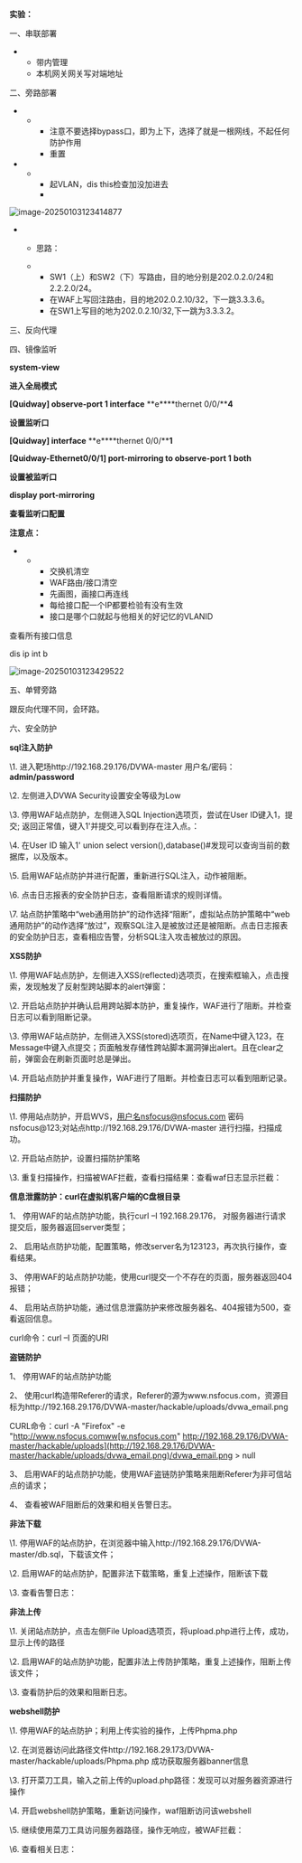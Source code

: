 **实验：**

一、串联部署

- - 带内管理
  - 本机网关网关写对端地址

二、旁路部署 

- - - 注意不要选择bypass口，即为上下，选择了就是一根网线，不起任何防护作用
    - 重置

- - - 起VLAN，dis this检查加没加进去
    - 

![image-20250103123414877](C:\Users\test\AppData\Roaming\Typora\typora-user-images\image-20250103123414877.png)

- - 思路：

  - - SW1（上）和SW2（下）写路由，目的地分别是202.0.2.0/24和2.2.2.0/24。
    - 在WAF上写回注路由，目的地202.0.2.10/32，下一跳3.3.3.6。
    - 在SW1上写目的地为202.0.2.10/32,下一跳为3.3.3.2。

三、反向代理

四、镜像监听

 **system-view**

**进入全局模式**

**[Quidway] observe-port 1 interface** **e****thernet 0/0/****4**

**设置监听口**

**[Quidway] interface** **e****thernet 0/0/****1**

 **[Quidway-Ethernet0/0/****1****] port-mirroring to observe-port 1** **both**

**设置被监听口**

**display port-mirroring**

**查看监听口配置**

**注意点：**

- - - 交换机清空
    - WAF路由/接口清空
    - 先画图，画接口再连线
    - 每给接口配一个IP都要检验有没有生效
    - 接口是哪个口就起与他相关的好记忆的VLANID

查看所有接口信息

dis ip int b

![image-20250103123429522](C:\Users\test\AppData\Roaming\Typora\typora-user-images\image-20250103123429522.png)

五、单臂旁路

 跟反向代理不同，会环路。

六、安全防护

**sql注入防护**

\1. 进入靶场http://192.168.29.176/DVWA-master  用户名/密码：**admin/password**

\2. 左侧进入DVWA Security设置安全等级为Low

\3. 停用WAF站点防护，左侧进入SQL Injection选项页，尝试在User ID键入1，提交; 返回正常值，键入1'并提交,可以看到存在注入点。：

\4. 在User ID 输入1' union select version(),database()#发现可以查询当前的数据库，以及版本。

\5. 启用WAF站点防护并进行配置，重新进行SQL注入，动作被阻断。

\6. 点击日志报表的安全防护日志，查看阻断请求的规则详情。

\7. 站点防护策略中“web通用防护”的动作选择“阻断”，虚拟站点防护策略中“web通用防护”的动作选择“放过”，观察SQL注入是被放过还是被阻断。点击日志报表的安全防护日志，查看相应告警，分析SQL注入攻击被放过的原因。

**XSS防护**

\1. 停用WAF站点防护，左侧进入XSS(reflected)选项页，在搜索框输入，点击搜索，发现触发了反射型跨站脚本的alert弹窗：

\2. 开启站点防护并确认启用跨站脚本防护，重复操作，WAF进行了阻断。并检查日志可以看到阻断记录。

\3. 停用WAF站点防护，左侧进入XSS(stored)选项页，在Name中键入123，在Message中键入点提交；页面触发存储性跨站脚本漏洞弹出alert。且在clear之前，弹窗会在刷新页面时总是弹出。

\4. 开启站点防护并重复操作，WAF进行了阻断。并检查日志可以看到阻断记录。

**扫描防护**

\1. 停用站点防护，开启WVS，用户名nsfocus@nsfocus.com 密码nsfocus@123;对站点http://192.168.29.176/DVWA-master 进行扫描，扫描成功。

\2. 开启站点防护，设置扫描防护策略

\3. 重复扫描操作，扫描被WAF拦截，查看扫描结果：查看waf日志显示拦截：

**信息泄露防护：curl在虚拟机客户端的C盘根目录**

1、 停用WAF的站点防护功能，执行curl –I 192.168.29.176， 对服务器进行请求提交后，服务器返回server类型； 

2、 启用站点防护功能，配置策略，修改server名为123123，再次执行操作，查看结果。

3、 停用WAF的站点防护功能，使用curl提交一个不存在的页面，服务器返回404报错；

4、 启用站点防护功能，通过信息泄露防护来修改服务器名、404报错为500，查看返回信息。

curl命令：curl –I 页面的URI

**盗链防护**

1、 停用WAF的站点防护功能

2、 使用curl构造带Referer的请求，Referer的源为www.nsfocus.com，资源目标为http://192.168.29.176/DVWA-master/hackable/uploads/dvwa_email.png

CURL命令：curl -A "Firefox" -e "http://www.nsfocus.comww[w.nsfocus.com" http://192.168.29.176/DVWA-master/hackable/uploads](http://192.168.29.176/DVWA-master/hackable/uploads/dvwa_email.png)/dvwa_email.png > null

3、 启用WAF的站点防护功能，使用WAF盗链防护策略来阻断Referer为非可信站点的请求；

4、 查看被WAF阻断后的效果和相关告警日志。

**非法下载**

\1. 停用WAF的站点防护，在浏览器中输入http://192.168.29.176/DVWA-master/db.sql，下载该文件；

\2. 启用WAF的站点防护，配置非法下载策略，重复上述操作，阻断该下载

\3. 查看告警日志：

**非法上传**

\1. 关闭站点防护，点击左侧File Upload选项页，将upload.php进行上传，成功，显示上传的路径

\2. 启用WAF的站点防护功能，配置非法上传防护策略，重复上述操作，阻断上传该文件；

\3. 查看防护后的效果和阻断日志。

**webshell防护**

\1. 停用WAF的站点防护；利用上传实验的操作，上传Phpma.php

\2. 在浏览器访问此路径文件http://192.168.29.173/DVWA-master/hackable/uploads/Phpma.php 成功获取服务器banner信息

\3. 打开菜刀工具，输入之前上传的upload.php路径：发现可以对服务器资源进行操作

\4. 开启webshell防护策略，重新访问操作，waf阻断访问该webshell

\5. 继续使用菜刀工具访问服务器路径，操作无响应，被WAF拦截：

\6. 查看相关日志：